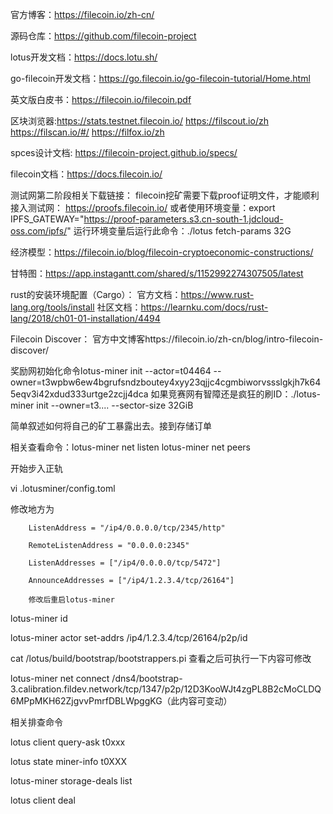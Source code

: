 官方博客：https://filecoin.io/zh-cn/

源码仓库：https://github.com/filecoin-project

lotus开发文档：https://docs.lotu.sh/

go-filecoin开发文档：https://go.filecoin.io/go-filecoin-tutorial/Home.html

英文版白皮书：https://filecoin.io/filecoin.pdf

区块浏览器:https://stats.testnet.filecoin.io/   https://filscout.io/zh   https://filscan.io/#/   https://filfox.io/zh

spces设计文档: https://filecoin-project.github.io/specs/

filecoin文档：https://docs.filecoin.io/

测试网第二阶段相关下载链接：
filecoin挖矿需要下载proof证明文件，才能顺利接入测试网：
https://proofs.filecoin.io/
或者使用环境变量：export IPFS_GATEWAY="https://proof-parameters.s3.cn-south-1.jdcloud-oss.com/ipfs/"
运行环境变量后运行此命令：./lotus fetch-params 32G

经济模型：https://filecoin.io/blog/filecoin-cryptoeconomic-constructions/

甘特图：https://app.instagantt.com/shared/s/1152992274307505/latest

rust的安装环境配置（Cargo）： 官方文档：https://www.rust-lang.org/tools/install  社区文档：https://learnku.com/docs/rust-lang/2018/ch01-01-installation/4494

Filecoin Discover： 官方中文博客https://filecoin.io/zh-cn/blog/intro-filecoin-discover/

奖励网初始化命令lotus-miner init --actor=t04464 --owner=t3wpbw6ew4bgrufsndzboutey4xyy23qjjc4cgmbiworvssslgkjh7k645eqv3i42xdud333urtge2zcjj4dca
如果竞赛网有智障还是疯狂的刷ID：./lotus-miner init --owner=t3.... --sector-size 32GiB

简单叙述如何将自己的矿工暴露出去。接到存储订单

相关查看命令：lotus-miner net listen lotus-miner net peers

开始步入正轨

  vi .lotusminer/config.toml
  
  修改地方为
  
        ListenAddress = "/ip4/0.0.0.0/tcp/2345/http"
        
        RemoteListenAddress = "0.0.0.0:2345"
        
        ListenAddresses = ["/ip4/0.0.0.0/tcp/5472"]
        
        AnnounceAddresses = ["/ip4/1.2.3.4/tcp/26164"]
        
        修改后重启lotus-miner
        
  lotus-miner id
  
  lotus-miner actor set-addrs /ip4/1.2.3.4/tcp/26164/p2p/id
  
  cat /lotus/build/bootstrap/bootstrappers.pi 查看之后可执行一下内容可修改
  
  lotus-miner net connect /dns4/bootstrap-3.calibration.fildev.network/tcp/1347/p2p/12D3KooWJt4zgPL8B2cMoCLDQ6MPpMKH62ZjgvvPmrfDBLWpggKG（此内容可变动）
  
  相关排查命令
  
  lotus client query-ask t0xxx
  
  lotus state miner-info t0XXX
  
  lotus-miner storage-deals list
  
  lotus client deal 
